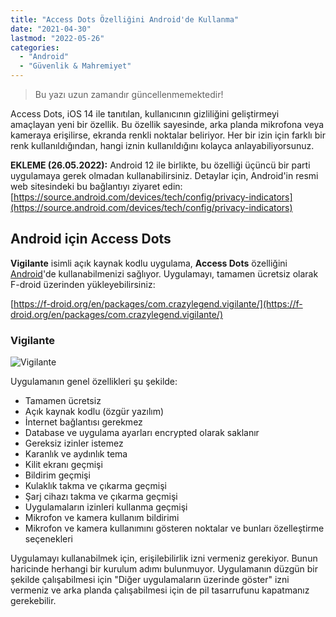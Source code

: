 ```yaml
---
title: "Access Dots Özelliğini Android'de Kullanma"
date: "2021-04-30"
lastmod: "2022-05-26"
categories: 
  - "Android"
  - "Güvenlik & Mahremiyet"
---
```


> Bu yazı uzun zamandır güncellenmemektedir!

Access Dots, iOS 14 ile tanıtılan, kullanıcının gizliliğini geliştirmeyi amaçlayan yeni bir özellik. Bu özellik sayesinde, arka planda mikrofona veya kameraya erişilirse, ekranda renkli noktalar beliriyor. Her bir izin için farklı bir renk kullanıldığından, hangi iznin kullanıldığını kolayca anlayabiliyorsunuz.

**EKLEME (26.05.2022):** Android 12 ile birlikte, bu özelliği üçüncü bir parti uygulamaya gerek olmadan kullanabilirsiniz. Detaylar için, Android'in resmi web sitesindeki bu bağlantıyı ziyaret edin: [https://source.android.com/devices/tech/config/privacy-indicators](https://source.android.com/devices/tech/config/privacy-indicators)

## Android için Access Dots

**Vigilante** isimli açık kaynak kodlu uygulama, **Access Dots** özelliğini [Android](https://furuy.com/categories/android/)'de kullanabilmenizi sağlıyor. Uygulamayı, tamamen ücretsiz olarak F-droid üzerinden yükleyebilirsiniz:

[https://f-droid.org/en/packages/com.crazylegend.vigilante/](https://f-droid.org/en/packages/com.crazylegend.vigilante/)

### Vigilante

![Vigilante](/assets/img/vigilante.jpg)

Uygulamanın genel özellikleri şu şekilde:

- Tamamen ücretsiz
- Açık kaynak kodlu (özgür yazılım)
- İnternet bağlantısı gerekmez
- Database ve uygulama ayarları encrypted olarak saklanır
- Gereksiz izinler istemez
- Karanlık ve aydınlık tema
- Kilit ekranı geçmişi
- Bildirim geçmişi
- Kulaklık takma ve çıkarma geçmişi
- Şarj cihazı takma ve çıkarma geçmişi
- Uygulamaların izinleri kullanma geçmişi
- Mikrofon ve kamera kullanım bildirimi
- Mikrofon ve kamera kullanımını gösteren noktalar ve bunları özelleştirme seçenekleri

Uygulamayı kullanabilmek için, erişilebilirlik izni vermeniz gerekiyor. Bunun haricinde herhangi bir kurulum adımı bulunmuyor. Uygulamanın düzgün bir şekilde çalışabilmesi için "Diğer uygulamaların üzerinde göster" izni vermeniz ve arka planda çalışabilmesi için de pil tasarrufunu kapatmanız gerekebilir.
